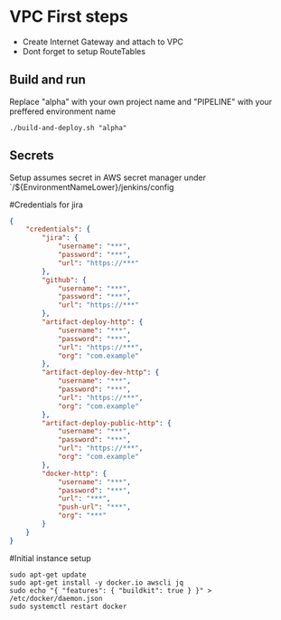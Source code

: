 # VPC First steps

- Create Internet Gateway and attach to VPC
- Dont forget to setup RouteTables


## Build and run 

Replace "alpha" with your own project name and "PIPELINE" with your preffered environment name

```
./build-and-deploy.sh "alpha"

```

## Secrets

Setup assumes secret in AWS secret manager under `/${EnvironmentNameLower}/jenkins/config


#Credentials for jira
```json
{
	"credentials": {
		"jira": {
			"username": "***",
			"password": "***",
			"url": "https://***"
		},
		"github": {
			"username": "***",
			"password": "***",
			"url": "https://***"
		},
		"artifact-deploy-http": {
			"username": "***",
			"password": "***",
			"url": "https://***",
			"org": "com.example"
		},
		"artifact-deploy-dev-http": {
			"username": "***",
			"password": "***",
			"url": "https://***",
			"org": "com.example"
		},
		"artifact-deploy-public-http": {
			"username": "***",
			"password": "***",
			"url": "https://***",
			"org": "com.example"
		},
		"docker-http": {
			"username": "***",
			"password": "***",
			"url": "***",
			"push-url": "***",
			"org": "***"
		}
	}
}
```


#Initial instance setup
```
sudo apt-get update
sudo apt-get install -y docker.io awscli jq
sudo echo "{ "features": { "buildkit": true } }" > /etc/docker/daemon.json
sudo systemctl restart docker
```

